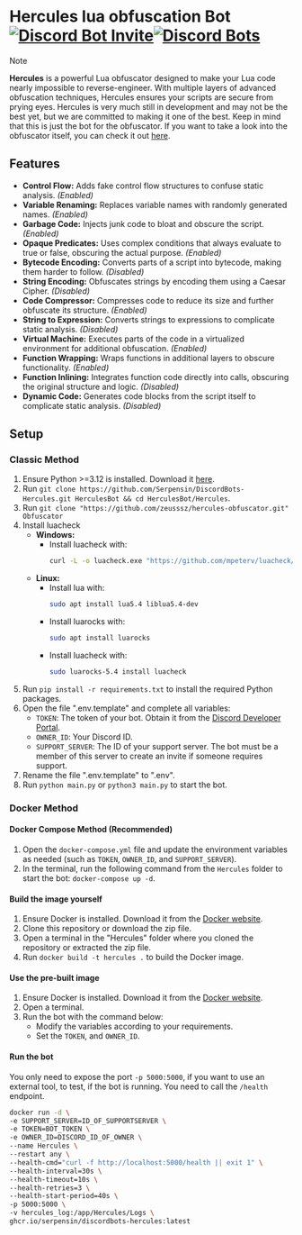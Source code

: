 # Hercules lua obfuscation Bot [![Discord Bot Invite](https://img.shields.io/badge/Invite-blue)](https://discord.com/oauth2/authorize?client_id=1293608330123804682)[![Discord Bots](https://top.gg/api/widget/servers/1293608330123804682.svg)](https://top.gg/bot/1293608330123804682)

>[!NOTE]
**Hercules** is a powerful Lua obfuscator designed to make your Lua code nearly impossible to reverse-engineer. With multiple layers of advanced obfuscation techniques, Hercules ensures your scripts are secure from prying eyes.
Hercules is very much still in development and may not be the best yet, but we are committed to making it one of the best.
Keep in mind that this is just the bot for the obfuscator. If you want to take a look into the obfuscator itself, you can check it out [here](https://github.com/zeusssz/hercules-obfuscator).
## Features

- **Control Flow:** Adds fake control flow structures to confuse static analysis. *(Enabled)*
- **Variable Renaming:** Replaces variable names with randomly generated names. *(Enabled)*
- **Garbage Code:** Injects junk code to bloat and obscure the script. *(Enabled)*
- **Opaque Predicates:** Uses complex conditions that always evaluate to true or false, obscuring the actual purpose. *(Enabled)*
- **Bytecode Encoding:** Converts parts of a script into bytecode, making them harder to follow. *(Disabled)*
- **String Encoding:** Obfuscates strings by encoding them using a Caesar Cipher. *(Disabled)*
- **Code Compressor:** Compresses code to reduce its size and further obfuscate its structure. *(Enabled)*
- **String to Expression:** Converts strings to expressions to complicate static analysis. *(Disabled)*
- **Virtual Machine:** Executes parts of the code in a virtualized environment for additional obfuscation. *(Enabled)*
- **Function Wrapping:** Wraps functions in additional layers to obscure functionality. *(Enabled)*
- **Function Inlining:** Integrates function code directly into calls, obscuring the original structure and logic. *(Disabled)*
- **Dynamic Code:** Generates code blocks from the script itself to complicate static analysis. *(Disabled)*

## Setup

### Classic Method

1. Ensure Python >=3.12 is installed. Download it [here](https://www.python.org/downloads/).
2. Run `git clone https://github.com/Serpensin/DiscordBots-Hercules.git HerculesBot && cd HerculesBot/Hercules`.
3. Run `git clone "https://github.com/zeusssz/hercules-obfuscator.git" Obfuscator`
4. Install luacheck
    - **Windows:**
        - Install luacheck with:
          ```cmd
          curl -L -o luacheck.exe "https://github.com/mpeterv/luacheck/releases/download/0.23.0/luacheck.exe"
          ```
    - **Linux:**
        - Install lua with:
          ```bash
          sudo apt install lua5.4 liblua5.4-dev
          ```
        - Install luarocks with:
          ```bash
          sudo apt install luarocks
          ```
        - Install luacheck with:
          ```bash
          sudo luarocks-5.4 install luacheck
          ```
5. Run `pip install -r requirements.txt` to install the required Python packages.
6. Open the file ".env.template" and complete all variables:
   - `TOKEN`: The token of your bot. Obtain it from the [Discord Developer Portal](https://discord.com/developers/applications).
   - `OWNER_ID`: Your Discord ID.
   - `SUPPORT_SERVER`: The ID of your support server. The bot must be a member of this server to create an invite if someone requires support.
7. Rename the file ".env.template" to ".env".
8. Run `python main.py` or `python3 main.py` to start the bot.

### Docker Method

#### Docker Compose Method (Recommended)

1. Open the `docker-compose.yml` file and update the environment variables as needed (such as `TOKEN`, `OWNER_ID`, and `SUPPORT_SERVER`).
2. In the terminal, run the following command from the `Hercules` folder to start the bot: `docker-compose up -d`.

#### Build the image yourself

1. Ensure Docker is installed. Download it from the [Docker website](https://docs.docker.com/get-docker/).
2. Clone this repository or download the zip file.
3. Open a terminal in the "Hercules" folder where you cloned the repository or extracted the zip file.
4. Run `docker build -t hercules .` to build the Docker image.

#### Use the pre-built image

1. Ensure Docker is installed. Download it from the [Docker website](https://docs.docker.com/get-docker/).
2. Open a terminal.
3. Run the bot with the command below:
   - Modify the variables according to your requirements.
   - Set the `TOKEN`, and `OWNER_ID`.

#### Run the bot
You only need to expose the port `-p 5000:5000`, if you want to use an external tool, to test, if the bot is running.
You need to call the `/health` endpoint.
```bash
docker run -d \
-e SUPPORT_SERVER=ID_OF_SUPPORTSERVER \
-e TOKEN=BOT_TOKEN \
-e OWNER_ID=DISCORD_ID_OF_OWNER \
--name Hercules \
--restart any \
--health-cmd="curl -f http://localhost:5000/health || exit 1" \
--health-interval=30s \
--health-timeout=10s \
--health-retries=3 \
--health-start-period=40s \
-p 5000:5000 \
-v hercules_log:/app/Hercules/Logs \
ghcr.io/serpensin/discordbots-hercules:latest
```
